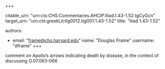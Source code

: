 +++


citable_urn: "urn:cts:CHS:Commentaries.AHCIP:Iliad.1.43-1.52.tgCyGcn"
target_urn: "urn:cts:greekLit:tlg0012.tlg001:1.43-1.52"
title: "Iliad 1.43-1.52"

authors:
- email: "frame@chs.harvard.edu"
  name: "Douglas Frame"
  username: "dframe"
+++

<p>comment on Apollo’s arrows indicating death by disease, in the context of discussing O.07.063-066</p>